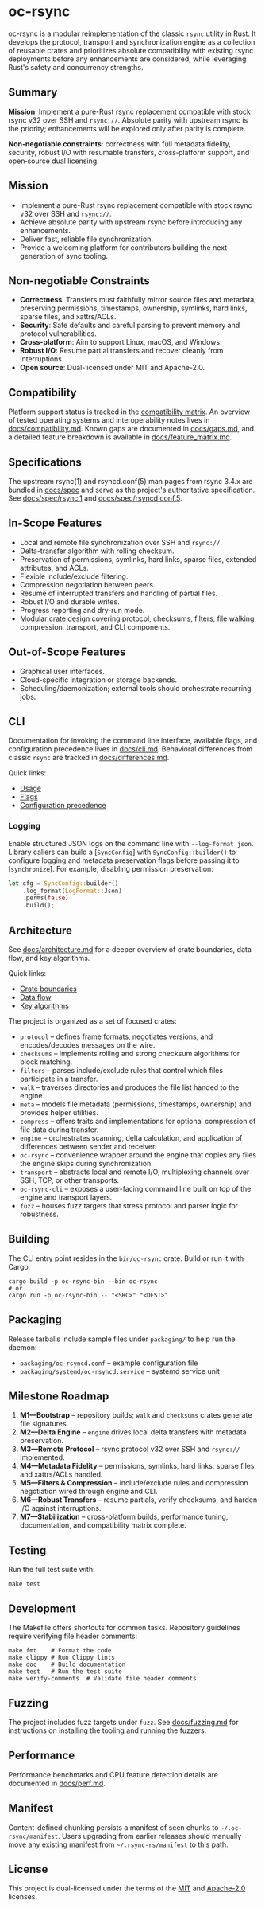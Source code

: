 # oc-rsync

oc-rsync is a modular reimplementation of the classic `rsync` utility in Rust. It develops the protocol, transport and synchronization engine as a collection of reusable crates and prioritizes absolute compatibility with existing rsync deployments before any enhancements are considered, while leveraging Rust's safety and concurrency strengths.

## Summary

**Mission**: Implement a pure-Rust rsync replacement compatible with stock rsync v32 over SSH and `rsync://`. Absolute parity with upstream rsync is the priority; enhancements will be explored only after parity is complete.

**Non‑negotiable constraints**: correctness with full metadata fidelity, security, robust I/O with resumable transfers, cross‑platform support, and open‑source dual licensing.

## Mission
- Implement a pure-Rust rsync replacement compatible with stock rsync v32 over SSH and `rsync://`.
- Achieve absolute parity with upstream rsync before introducing any enhancements.
- Deliver fast, reliable file synchronization.
- Provide a welcoming platform for contributors building the next generation of sync tooling.

## Non-negotiable Constraints
- **Correctness**: Transfers must faithfully mirror source files and metadata, preserving permissions, timestamps, ownership, symlinks, hard links, sparse files, and xattrs/ACLs.
- **Security**: Safe defaults and careful parsing to prevent memory and protocol vulnerabilities.
- **Cross-platform**: Aim to support Linux, macOS, and Windows.
- **Robust I/O**: Resume partial transfers and recover cleanly from interruptions.
- **Open source**: Dual-licensed under MIT and Apache-2.0.

## Compatibility
Platform support status is tracked in the [compatibility matrix](docs/compat_matrix.md).
An overview of tested operating systems and interoperability notes lives in
[docs/compatibility.md](docs/compatibility.md). Known gaps are documented in
[docs/gaps.md](docs/gaps.md), and a detailed feature breakdown is available in
[docs/feature_matrix.md](docs/feature_matrix.md).

## Specifications
The upstream rsync(1) and rsyncd.conf(5) man pages from rsync 3.4.x are bundled in [docs/spec](docs/spec) and serve as the project's authoritative specification. See [docs/spec/rsync.1](docs/spec/rsync.1) and [docs/spec/rsyncd.conf.5](docs/spec/rsyncd.conf.5).

## In-Scope Features
- Local and remote file synchronization over SSH and `rsync://`.
- Delta-transfer algorithm with rolling checksum.
- Preservation of permissions, symlinks, hard links, sparse files, extended attributes, and ACLs.
- Flexible include/exclude filtering.
- Compression negotiation between peers.
- Resume of interrupted transfers and handling of partial files.
- Robust I/O and durable writes.
- Progress reporting and dry-run mode.
- Modular crate design covering protocol, checksums, filters, file walking, compression, transport, and CLI components.

## Out-of-Scope Features
- Graphical user interfaces.
- Cloud-specific integration or storage backends.
- Scheduling/daemonization; external tools should orchestrate recurring jobs.

## CLI
Documentation for invoking the command line interface, available flags, and
configuration precedence lives in [docs/cli.md](docs/cli.md). Behavioral differences from
classic `rsync` are tracked in [docs/differences.md](docs/differences.md).

Quick links:

- [Usage](docs/cli.md#usage)
- [Flags](docs/cli.md#flags)
- [Configuration precedence](docs/cli.md#configuration-precedence)

### Logging

Enable structured JSON logs on the command line with `--log-format json`. Library
callers can build a [`SyncConfig`] with `SyncConfig::builder()` to configure
logging and metadata preservation flags before passing it to
[`synchronize`]. For example, disabling permission preservation:

```rust
let cfg = SyncConfig::builder()
    .log_format(LogFormat::Json)
    .perms(false)
    .build();
```

## Architecture
See [docs/architecture.md](docs/architecture.md) for a deeper overview of crate
boundaries, data flow, and key algorithms.

Quick links:

- [Crate boundaries](docs/architecture.md#crate-boundaries)
- [Data flow](docs/architecture.md#data-flow)
- [Key algorithms](docs/architecture.md#key-algorithms)

The project is organized as a set of focused crates:

- `protocol` – defines frame formats, negotiates versions, and encodes/decodes messages on the wire.
- `checksums` – implements rolling and strong checksum algorithms for block matching.
- `filters` – parses include/exclude rules that control which files participate in a transfer.
- `walk` – traverses directories and produces the file list handed to the engine.
- `meta` – models file metadata (permissions, timestamps, ownership) and provides helper utilities.
- `compress` – offers traits and implementations for optional compression of file data during transfer.
- `engine` – orchestrates scanning, delta calculation, and application of differences between sender and receiver.
- `oc-rsync` – convenience wrapper around the engine that copies any files the
  engine skips during synchronization.
- `transport` – abstracts local and remote I/O, multiplexing channels over SSH, TCP, or other transports.
- `oc-rsync-cli` – exposes a user-facing command line built on top of the engine and transport layers.
- `fuzz` – houses fuzz targets that stress protocol and parser logic for robustness.

## Building

The CLI entry point resides in the `bin/oc-rsync` crate. Build or run it with Cargo:

```
cargo build -p oc-rsync-bin --bin oc-rsync
# or
cargo run -p oc-rsync-bin -- "<SRC>" "<DEST>"
```

## Packaging

Release tarballs include sample files under `packaging/` to help run the
daemon:

- `packaging/oc-rsyncd.conf` – example configuration file
- `packaging/systemd/oc-rsyncd.service` – systemd service unit

## Milestone Roadmap
1. **M1—Bootstrap** – repository builds; `walk` and `checksums` crates generate file signatures.
2. **M2—Delta Engine** – `engine` drives local delta transfers with metadata preservation.
3. **M3—Remote Protocol** – rsync protocol v32 over SSH and `rsync://` implemented.
4. **M4—Metadata Fidelity** – permissions, symlinks, hard links, sparse files, and xattrs/ACLs handled.
5. **M5—Filters & Compression** – include/exclude rules and compression negotiation wired through engine and CLI.
6. **M6—Robust Transfers** – resume partials, verify checksums, and harden I/O against interruptions.
7. **M7—Stabilization** – cross-platform builds, performance tuning, documentation, and compatibility matrix complete.

## Testing
Run the full test suite with:

```
make test
```

## Development

The Makefile offers shortcuts for common tasks. Repository guidelines require verifying file header comments:

```
make fmt    # Format the code
make clippy # Run Clippy lints
make doc    # Build documentation
make test   # Run the test suite
make verify-comments  # Validate file header comments
```

## Fuzzing
The project includes fuzz targets under `fuzz`.
See [docs/fuzzing.md](docs/fuzzing.md) for instructions on installing the
tooling and running the fuzzers.

## Performance
Performance benchmarks and CPU feature detection details are documented in
[docs/perf.md](docs/perf.md).

## Manifest

Content-defined chunking persists a manifest of seen chunks to
`~/.oc-rsync/manifest`. Users upgrading from earlier releases should
manually move any existing manifest from `~/.rsync-rs/manifest` to this
path.

## License
This project is dual-licensed under the terms of the [MIT](LICENSE-MIT) and [Apache-2.0](LICENSE-APACHE) licenses.
